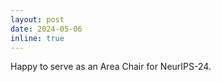 ```yaml
---
layout: post
date: 2024-05-06
inline: true
---
```



Happy to serve as an Area Chair for NeurIPS-24.
